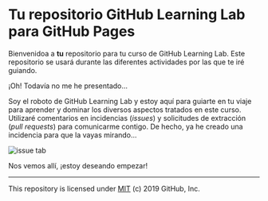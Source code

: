 # Tu repositorio GitHub Learning Lab para GitHub Pages

Bienvenidoa a **tu** repositorio para tu curso de GitHub Learning Lab. Este repositorio se usará durante las diferentes actividades por las que te iré guiando.

¡Oh! Todavía no me he presentado...

Soy el roboto de GitHub Learning Lab y estoy aquí para guiarte en tu viaje para aprender y dominar los diversos aspectos tratados en este curso. Utilizaré comentarios en incidencias \(_issues_\) y solicitudes de extracción \(_pull requests_\) para comunicarme contigo. De hecho, ya he creado una incidencia para que la vayas mirando...

![issue tab](https://lab.github.com/public/images/issue_tab.png)

Nos vemos allí, ¡estoy deseando empezar!

---
This repository is licensed under [MIT](../LICENSE) (c) 2019 GitHub, Inc.

